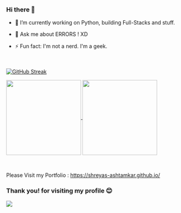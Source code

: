 ### Hi there 👋

- 🔭 I’m currently working on Python, building Full-Stacks and stuff.

- 💬 Ask me about ERRORS ! XD

- ⚡ Fun fact: I'm not a nerd. I'm a geek.

&nbsp;

<!-- [![GitHub Streak](https://streak-stats-flame.vercel.app?user=Shreyas-Ashtamkar&theme=onedark-duo&border_radius=6&mode=weekly&card_width=820)](https://git.io/streak-stats) -->
[![GitHub Streak](https://streak-stats.demolab.com/?user=Shreyas-Ashtamkar&border_radius=9&mode=weekly&card_width=820&theme=transparent)](https://git.io/streak-stats)

<a href="https://github.com/anuraghazra/github-readme-stats">
  <img height=200 align="center" src="https://github-readme-stats.vercel.app/api?username=Shreyas-Ashtamkar&show_icons=true&border_radius=9&theme=transparent" />
</a> 
<a href="https://github.com/anuraghazra/github-readme-stats">
  <img height=200 align="center" src="https://github-readme-stats.vercel.app/api/top-langs?username=Shreyas-Ashtamkar&layout=compact&langs_count=10&card_width=362&border_radius=9&exclude_repo=Shreyas-Ashtamkar.github.io&hide=css,html&theme=transparent" />
</a>

&nbsp;

Please Visit my Portfolio : https://shreyas-ashtamkar.github.io/


### Thank you! for visiting my profile :blush:
 <a href="https://github.com/sumyak/github-profile-views-counter">
    <img src="https://komarev.com/ghpvc/?username=shreyas-ashtamkar">
</a>
